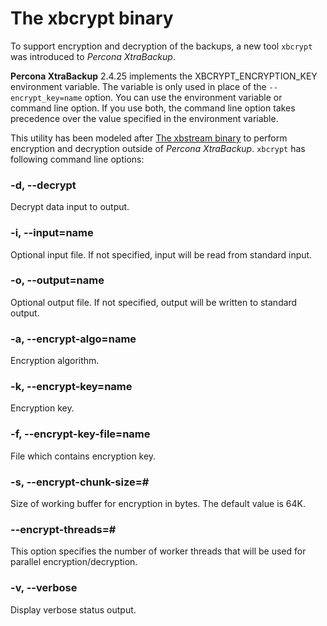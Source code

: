 # The xbcrypt binary

To support encryption and decryption of the backups, a new tool `xbcrypt` was
introduced to *Percona XtraBackup*.

**Percona XtraBackup** 2.4.25 implements the XBCRYPT_ENCRYPTION_KEY environment variable. The variable is only used in place of the ``--encrypt_key=name`` option. You can use the environment variable or command line option. If you use both, the command line option takes precedence over the value specified in the environment variable.

This utility has been modeled after [The xbstream binary](../xbstream/xbstream.md#xbstream-binary) to perform
encryption and decryption outside of *Percona XtraBackup*. `xbcrypt` has
following command line options:

### -d, --decrypt
Decrypt data input to output.

### -i, --input=name
Optional input file. If not specified, input will be read from standard
input.

### -o, --output=name
Optional output file. If not specified, output will be written to standard
output.

### -a, --encrypt-algo=name
Encryption algorithm.

### -k, --encrypt-key=name
Encryption key.

### -f, --encrypt-key-file=name
File which contains encryption key.

### -s, --encrypt-chunk-size=#
Size of working buffer for encryption in bytes. The default value is 64K.

### --encrypt-threads=#
This option specifies the number of worker threads that will be used for
parallel encryption/decryption.

### -v, --verbose
Display verbose status output.
